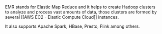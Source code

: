 EMR stands for Elastic Map Reduce and it helps to create Hadoop clusters to analyze and process vast amounts of data, those clusters are formed by several [[AWS EC2 - Elastic Compute Cloud]] instances.

It also supports Apache Spark, HBase, Presto, Flink among others.